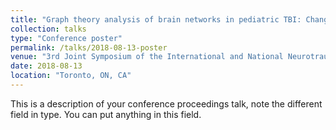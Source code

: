 ```yaml
---
title: "Graph theory analysis of brain networks in pediatric TBI: Changes in connectivity strength, modularity, and efficiency"
collection: talks
type: "Conference poster"
permalink: /talks/2018-08-13-poster
venue: "3rd Joint Symposium of the International and National Neurotrauma Societies"
date: 2018-08-13
location: "Toronto, ON, CA"
---
```


This is a description of your conference proceedings talk, note the different field in type. You can put anything in this field.
